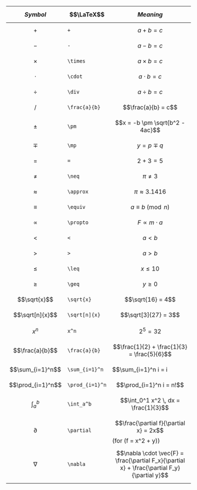 | $$Symbol$$        | $$\LaTeX$$      | $$Meaning$$                                                                                  |
| ----------------- | --------------- | -------------------------------------------------------------------------------------------- |
| $$+$$             | `+`             | $$a + b = c$$                                                                                |
| $$-$$             | `-`             | $$a - b = c$$                                                                                |
| $$\times$$        | `\times`        | $$a \times b = c$$                                                                           |
| $$\cdot$$         | `\cdot`         | $$a \cdot b = c$$                                                                            |
| $$\div$$          | `\div`          | $$a \div b = c$$                                                                             |
| $$/$$             | `\frac{a}{b}`             | $$\frac{a}{b} = c$$                                                                          |
| $$\pm$$           | `\pm`           | $$x = -b \pm \sqrt{b^2 - 4ac}$$                                                              |
| $$\mp$$           | `\mp`           | $$y = p \mp q$$                                                                              |
| $$=$$             | `=`             | $$2 + 3 = 5$$                                                                                |
| $$\neq$$          | `\neq`          | $$\pi \neq 3$$                                                                               |
| $$\approx$$       | `\approx`       | $$\pi \approx 3.1416$$                                                                       |
| $$\equiv$$        | `\equiv`        | $$a \equiv b \pmod{n}$$                                                                      |
| $$\propto$$       | `\propto`       | $$F \propto m \cdot a$$                                                                      |
| $$<$$             | `<`             | $$a < b$$                                                                                    |
| $$>$$             | `>`             | $$a > b$$                                                                                    |
| $$\leq$$          | `\leq`          | $$x \leq 10$$                                                                                |
| $$\geq$$          | `\geq`          | $$y \geq 0$$                                                                                 |
| $$\sqrt{x}$$      | `\sqrt{x}`      | $$\sqrt{16} = 4$$                                                                            |
| $$\sqrt[n]{x}$$   | `\sqrt[n]{x}`   | $$\sqrt[3]{27} = 3$$                                                                         |
| $$x^n$$           | `x^n`           | $$2^5 = 32$$                                                                                 |
| $$\frac{a}{b}$$   | `\frac{a}{b}`   | $$\frac{1}{2} + \frac{1}{3} = \frac{5}{6}$$                                                  |
| $$\sum_{i=1}^n$$  | `\sum_{i=1}^n`  | $$\sum_{i=1}^n i = i                                                      |
| $$\prod_{i=1}^n$$ | `\prod_{i=1}^n` | $$\prod_{i=1}^n i = n!$$                                                                     |
| $$\int_a^b$$      | `\int_a^b`      | $$\int_0^1 x^2 \, dx = \frac{1}{3}$$                                                         |
| $$\partial$$      | `\partial`      | $$\frac{\partial f}{\partial x} = 2x$$ (for \(f = x^2 + y\))                                 |
| $$\nabla$$        | `\nabla`        | $$\nabla \cdot \vec{F} = \frac{\partial F_x}{\partial x} + \frac{\partial F_y}{\partial y}$$ |

